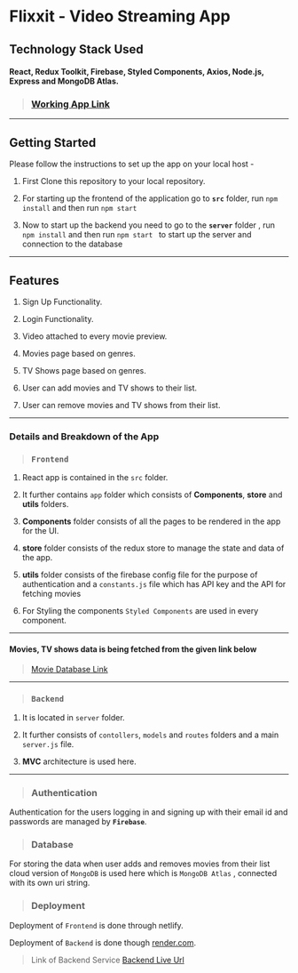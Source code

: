 # **Flixxit - Video Streaming App**

## Technology Stack Used 

#### React, Redux Toolkit, Firebase, Styled Components, Axios, Node.js, Express and MongoDB Atlas.


> ### [Working App Link](http://lustrous-mandazi-fffc8a.netlify.app)

---

## Getting Started

Please follow the instructions to set up the app on your local host -

1. First Clone this repository to your local repository.
   
2. For starting up the frontend of the application go to **`src`** folder, run ``npm install`` and then run ``npm start``

3. Now to start up the backend you need to go to the **`server`** folder , run ``npm install`` and then run ``npm start `` to start up the server and connection to the database

---

## **Features**

1. Sign Up Functionality.
   
2. Login Functionality.
   
3. Video attached to every movie preview.
   
4. Movies page based on genres.
   
5. TV Shows page based on genres.
   
6. User can add movies and TV shows to their list.
   
7. User can remove movies and TV shows from their list.

---

 ### **Details and Breakdown of the App**

 >  ### `Frontend`

   1. React app is contained in the `src` folder.

   2. It further contains `app` folder which consists of **Components**, **store** and **utils** folders.
   3. **Components** folder consists of all the pages to be rendered in the app for the UI.
   4. **store** folder consists of the redux store to manage the state and data of the app.
   5. **utils** folder consists of the firebase config file for the purpose of authentication and a  `constants.js` file which has API key and the API for fetching movies
   6. For Styling the components `Styled Components` are used in every component.

---

#### **Movies, TV shows data is being fetched from the given link below** 

 > [Movie Database Link](https://www.themoviedb.org/)

---

 > ### `Backend`

 1. It is located in `server` folder.


 2. It further consists of `contollers`, `models` and `routes` folders and a main `server.js` file.


 3. **MVC** architecture is used here.

---

> ### **Authentication**

Authentication for the users logging in and signing up with their email id and passwords are managed by **`Firebase`**.

> ### **Database**

For storing the data when user adds and removes movies from their list cloud version of `MongoDB` is used here which is `MongoDB Atlas` , connected with its own uri string.


> ### **Deployment**

Deployment of `Frontend` is done through netlify.

Deployment of `Backend` is done though [render.com](render.com).

> Link of Backend Service
 [Backend Live Url](https://flixxit.onrender.com)












